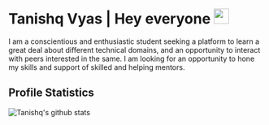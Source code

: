 # Tanishq Vyas | Hey everyone <img src="https://raw.githubusercontent.com/MartinHeinz/MartinHeinz/master/wave.gif" width="30px">
I am a conscientious and enthusiastic student seeking a platform to learn a great deal about different technical domains, and an opportunity to interact with peers interested in the same. I am looking for an opportunity to hone my skills and support of skilled and helping mentors.

## Profile Statistics
![Tanishq's github stats](https://github-readme-stats.vercel.app/api?username=tanishqvyas&show_icons=true&theme=gruvbox&count_private=true)
<!-- [![Anurag's github stats](https://github-readme-stats.vercel.app/api?username=tanishqvyas)](https://github.com/tanishqvyas/github-readme-stats) -->
